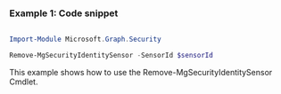 ### Example 1: Code snippet

```powershell

Import-Module Microsoft.Graph.Security

Remove-MgSecurityIdentitySensor -SensorId $sensorId

```
This example shows how to use the Remove-MgSecurityIdentitySensor Cmdlet.

